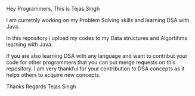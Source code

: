 Hey Programmers, This is Tejas Singh

I am curretnly working on my Problem Solving skills and learning DSA with Java.

In this repository i upload my codes to my Data structures and Algortihms learning with Java.

If you are also learning DSA with any language and want to contribut your code for other programmers that you can put merge requests on this repository. 
I am very thankful for your contribution to DSA concepts as it helps others to acquire new concepts.

Thanks 
Regards 
Tejas Singh
